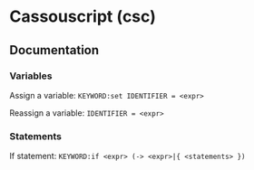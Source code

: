 # Cassouscript (csc)

## Documentation

### Variables

Assign a variable:
`KEYWORD:set IDENTIFIER = <expr>`

Reassign a variable:
`IDENTIFIER = <expr>`

### Statements

If statement:
`KEYWORD:if <expr> (-> <expr>|{ <statements> })`
